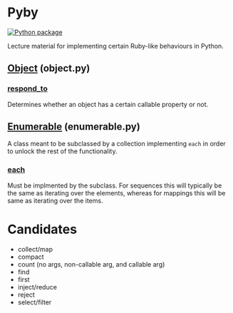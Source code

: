 # Pyby

[![Python package](https://github.com/DevL/pyby/actions/workflows/python-package.yml/badge.svg)](https://github.com/DevL/pyby/actions/workflows/python-package.yml)

Lecture material for implementing certain Ruby-like behaviours in Python.

## [Object](https://ruby-doc.org/core-3.1.1/Object.html) (object.py)

### [respond_to](https://ruby-doc.org/core-3.1.1/Object.html#method-i-respond_to-3F)

Determines whether an object has a certain callable property or not.

## [Enumerable](https://ruby-doc.org/core-3.1.1/Enumerable.html) (enumerable.py)

A class meant to be subclassed by a collection implementing `each` in order to unlock the rest of the functionality.

### [each](https://ruby-doc.org/core-3.1.1/Enumerable.html#module-Enumerable-label-Enumerable+in+Ruby+Core+Classes)

Must be implmented by the subclass.
For sequences this will typically be the same as iterating over the elements,
whereas for mappings this will be same as iterating over the items.

# Candidates

* collect/map
* compact
* count (no args, non-callable arg, and callable arg)
* find
* first
* inject/reduce
* reject
* select/filter
